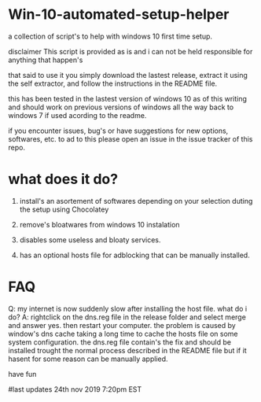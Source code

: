 # Win-10-automated-setup-helper
a collection of script's to help with windows 10 first time setup.

disclaimer
This script is provided as is and i can not be held responsible for anything that happen's

that said to use it you simply download the lastest release, extract it using  the self extractor, and follow the instructions in the README file. 

this has been tested in the lastest version of windows 10 as of this writing and should work on previous versions of windows all the way back to windows 7 if used acording to the readme.

if you encounter issues, bug's or have suggestions for new options, softwares, etc. to ad to this please open an issue in the issue tracker of this repo.

# what does it do?
 1. install's an asortement of softwares depending on your selection duting the setup using Chocolatey
 
 2. remove's bloatwares from windows 10 instalation
 
 3. disables some useless and bloaty services.
 
 4. has an optional hosts file for adblocking that can be manually installed.

# FAQ
Q: my internet is now suddenly slow after installing the host file. what do i do?
A: rightclick on the dns.reg file in the release folder and select merge and answer yes. then restart your computer. the problem is caused by window's dns cache taking a long time to cache the hosts file on some system configuration. the dns.reg file contain's the fix and should be installed trought the normal process described in the README file but if it hasent for some reason can be manually applied.

have fun

#last updates 24th nov 2019 7:20pm EST
